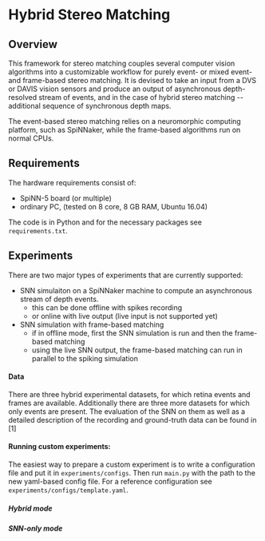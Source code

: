 # Hybrid Stereo Matching

## Overview

This framework for stereo matching couples several computer vision algorithms into a customizable workflow
for purely event- or mixed event- and frame-based stereo matching. It is devised to take an input from a DVS
or DAVIS vision sensors and produce an output of asynchronous depth-resolved stream of events, and in the 
case of hybrid stereo matching -- additional sequence of synchronous depth maps.
 
The event-based stereo matching relies on a neuromorphic computing platform, such as SpiNNaker, while the 
frame-based algorithms run on normal CPUs. 

## Requirements

The hardware requirements consist of:
- SpiNN-5 board (or multiple)
- ordinary PC, (tested on 8 core, 8 GB RAM, Ubuntu 16.04)

The code is in Python and for the necessary packages see `requirements.txt`.

## Experiments

There are two major types of experiments that are currently supported:

* SNN simulaiton on a SpiNNaker machine to compute an asynchronous stream of depth events. 
    - this can be done offline with spikes recording
    - or online with live output (live input is not supported yet)
* SNN simulation with frame-based matching
    - if in offline mode, first the SNN simulation is run and then the frame-based matching
    - using the live SNN output, the frame-based matching can run in parallel to the spiking simulation


#### Data
There are three hybrid experimental datasets, for which retina events and frames are available. 
Additionally there are three more datasets for which only events are present. The evaluation of the SNN on them as well 
as a detailed description of the recording and ground-truth data can be found in [1]

#### Running custom experiments:

The easiest way to prepare a custom experiment is to write a configuration file and put it in `experiments/configs`. 
Then run `main.py` with the path to the new yaml-based config file. For a reference configuration 
see `experiments/configs/template.yaml`. 

##### Hybrid mode

##### SNN-only mode

